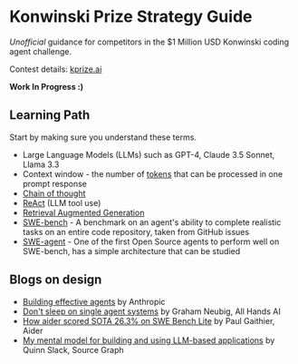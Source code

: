 # Konwinski Prize Strategy Guide
*Unofficial* guidance for competitors in the $1 Million USD Konwinski coding agent challenge.

Contest details: [kprize.ai](https://kprize.ai)

**Work In Progress :)**

## Learning Path

Start by making sure you understand these terms.

* Large Language Models (LLMs) such as GPT-4, Claude 3.5 Sonnet, Llama 3.3
* Context window - the number of [tokens](https://learn.microsoft.com/en-us/dotnet/ai/conceptual/understanding-tokens) that can be processed in one prompt response
* [Chain of thought](https://www.promptingguide.ai/techniques/cot)
* [ReAct](https://www.promptingguide.ai/techniques/react) (LLM tool use)
* [Retrieval Augmented Generation](https://en.wikipedia.org/wiki/Retrieval-augmented_generation)
* [SWE-bench](https://www.swebench.com) - A benchmark on an agent's ability to complete realistic tasks on an entire code repository, taken from GitHub issues
* [SWE-agent](https://swe-agent.com) - One of the first Open Source agents to perform well on SWE-bench, has a simple architecture that can be studied

## Blogs on design

* [Building effective agents](https://www.anthropic.com/research/building-effective-agents) by Anthropic
* [Don't sleep on single agent systems](https://www.all-hands.dev/blog/dont-sleep-on-single-agent-systems) by Graham Neubig, All Hands AI
* [How aider scored SOTA 26.3% on SWE Bench Lite](https://aider.chat/2024/05/22/swe-bench-lite.html) by Paul Gaithier, Aider
* [My mental model for building and using LLM-based applications](https://sourcegraph.com/blog/llm-mental-models) by Quinn Slack, Source Graph
